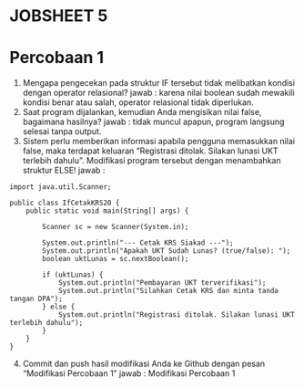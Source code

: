 # JOBSHEET 5
# Percobaan 1

1. Mengapa pengecekan pada struktur IF tersebut tidak melibatkan kondisi dengan operator relasional? 
   jawab : karena nilai boolean sudah mewakili kondisi benar atau salah, operator relasional tidak diperlukan.
2. Saat program dijalankan, kemudian Anda mengisikan nilai false, bagaimana hasilnya? 
   jawab : tidak muncul apapun, program langsung selesai tanpa output. 
3. Sistem perlu memberikan informasi apabila pengguna memasukkan nilai false, maka terdapat keluaran “Registrasi ditolak. Silakan lunasi UKT terlebih dahulu”. Modifikasi program tersebut dengan menambahkan struktur ELSE! 
   jawab : 
   
```
import java.util.Scanner;

public class IfCetakKRS20 {
    public static void main(String[] args) {
        
        Scanner sc = new Scanner(System.in);

        System.out.println("--- Cetak KRS Siakad ---");
        System.out.println("Apakah UKT Sudah Lunas? (true/false): ");
        boolean uktLunas = sc.nextBoolean();

        if (uktLunas) {
            System.out.println("Pembayaran UKT terverifikasi");
            System.out.println("Silahkan Cetak KRS dan minta tanda tangan DPA");
        } else {
            System.out.println("Registrasi ditolak. Silakan lunasi UKT terlebih dahulu");
        }
    }
}
```
4. Commit dan push hasil modifikasi Anda ke Github dengan pesan “Modifikasi Percobaan 1”
jawab : Modifikasi Percobaan 1